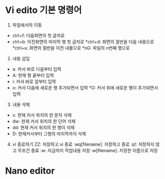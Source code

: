 # Vi edito 기본 명령어
1. 파일에서의 이동
* ctrl+f: 다음화면의 첫 글자로
* ctrl+b: 이전화면의 마지막 행 첫 글자로
*ctrl+d: 화면의 절반을 다음 내용으로
*ctrl+u: 화면의 절반을 이전 내욜으로
*nG: 파일의 n번째 행으로

2. 내용 삽입
* a: 커서 바로 다음부터 입력
* A: 현재 행 끝부터 입력
* i: 커서 바로 앞부터 입력
* o: 커서 다음에 새로운 행 추가되면서 입력
*O: 커서 위에 새로운 행이 추가되면서 입력

3. 내용 삭제
* x: 현재 커서 위치의 한 문자 삭제
* dw: 현재 커서 위치의 한 단어 삭제
* dd: 현재 커서 위치의 한 행이 삭제
* D: 현재커서부터 그행의 마지막까지 삭제

4. vi 종료하기
ZZ: 저장하고 vi 종료
:wq[filename]: 저장하고 종료
:q!: 저장하지 않고 무조건 종료
:w: 지금까지 작업내용 저장
:w[filename]: 지정한 이름으로 저장

# Nano editor